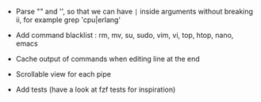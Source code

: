 -	Parse "" and '', so that we can have `|` inside arguments without breaking ii, for example grep 'cpu|erlang'

-	Add command blacklist : rm, mv, su, sudo, vim, vi, top, htop, nano, emacs

-	Cache output of commands when editing line at the end

-	Scrollable view for each pipe

-	Add tests (have a look at fzf tests for inspiration)

